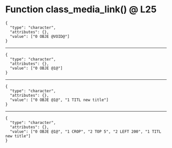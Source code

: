 # Function class_media_link() @ L25

    {
      "type": "character",
      "attributes": {},
      "value": ["0 OBJE @VOID@"]
    }

---

    {
      "type": "character",
      "attributes": {},
      "value": ["0 OBJE @1@"]
    }

---

    {
      "type": "character",
      "attributes": {},
      "value": ["0 OBJE @1@", "1 TITL new title"]
    }

---

    {
      "type": "character",
      "attributes": {},
      "value": ["0 OBJE @1@", "1 CROP", "2 TOP 5", "2 LEFT 200", "1 TITL new title"]
    }

